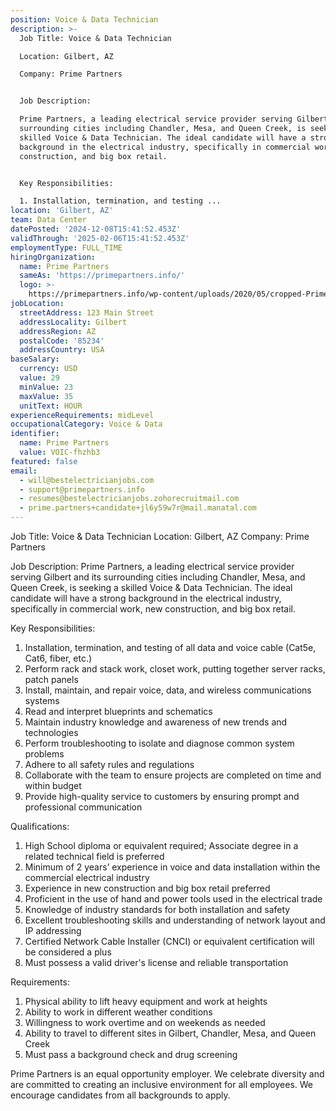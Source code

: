 ```yaml
---
position: Voice & Data Technician
description: >-
  Job Title: Voice & Data Technician

  Location: Gilbert, AZ

  Company: Prime Partners


  Job Description:

  Prime Partners, a leading electrical service provider serving Gilbert and its
  surrounding cities including Chandler, Mesa, and Queen Creek, is seeking a
  skilled Voice & Data Technician. The ideal candidate will have a strong
  background in the electrical industry, specifically in commercial work, new
  construction, and big box retail. 


  Key Responsibilities:

  1. Installation, termination, and testing ...
location: 'Gilbert, AZ'
team: Data Center
datePosted: '2024-12-08T15:41:52.453Z'
validThrough: '2025-02-06T15:41:52.453Z'
employmentType: FULL_TIME
hiringOrganization:
  name: Prime Partners
  sameAs: 'https://primepartners.info/'
  logo: >-
    https://primepartners.info/wp-content/uploads/2020/05/cropped-Prime-Partners-Logo-NO-BG-1-1.png
jobLocation:
  streetAddress: 123 Main Street
  addressLocality: Gilbert
  addressRegion: AZ
  postalCode: '85234'
  addressCountry: USA
baseSalary:
  currency: USD
  value: 29
  minValue: 23
  maxValue: 35
  unitText: HOUR
experienceRequirements: midLevel
occupationalCategory: Voice & Data
identifier:
  name: Prime Partners
  value: VOIC-fhzhb3
featured: false
email:
  - will@bestelectricianjobs.com
  - support@primepartners.info
  - resumes@bestelectricianjobs.zohorecruitmail.com
  - prime.partners+candidate+jl6y59w7r@mail.manatal.com
---
```




Job Title: Voice & Data Technician
Location: Gilbert, AZ
Company: Prime Partners

Job Description:
Prime Partners, a leading electrical service provider serving Gilbert and its surrounding cities including Chandler, Mesa, and Queen Creek, is seeking a skilled Voice & Data Technician. The ideal candidate will have a strong background in the electrical industry, specifically in commercial work, new construction, and big box retail. 

Key Responsibilities:
1. Installation, termination, and testing of all data and voice cable (Cat5e, Cat6, fiber, etc.)
2. Perform rack and stack work, closet work, putting together server racks, patch panels
3. Install, maintain, and repair voice, data, and wireless communications systems
4. Read and interpret blueprints and schematics
5. Maintain industry knowledge and awareness of new trends and technologies
6. Perform troubleshooting to isolate and diagnose common system problems
7. Adhere to all safety rules and regulations
8. Collaborate with the team to ensure projects are completed on time and within budget
9. Provide high-quality service to customers by ensuring prompt and professional communication

Qualifications:
1. High School diploma or equivalent required; Associate degree in a related technical field is preferred
2. Minimum of 2 years’ experience in voice and data installation within the commercial electrical industry
3. Experience in new construction and big box retail preferred
4. Proficient in the use of hand and power tools used in the electrical trade
5. Knowledge of industry standards for both installation and safety
6. Excellent troubleshooting skills and understanding of network layout and IP addressing
7. Certified Network Cable Installer (CNCI) or equivalent certification will be considered a plus
8. Must possess a valid driver's license and reliable transportation

Requirements:
1. Physical ability to lift heavy equipment and work at heights
2. Ability to work in different weather conditions 
3. Willingness to work overtime and on weekends as needed
4. Ability to travel to different sites in Gilbert, Chandler, Mesa, and Queen Creek
5. Must pass a background check and drug screening 

Prime Partners is an equal opportunity employer. We celebrate diversity and are committed to creating an inclusive environment for all employees. We encourage candidates from all backgrounds to apply.